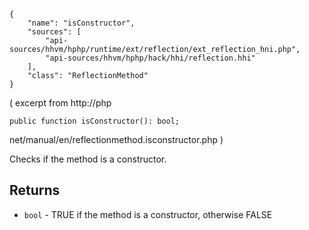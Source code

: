 ``` yamlmeta
{
    "name": "isConstructor",
    "sources": [
        "api-sources/hhvm/hphp/runtime/ext/reflection/ext_reflection_hni.php",
        "api-sources/hhvm/hphp/hack/hhi/reflection.hhi"
    ],
    "class": "ReflectionMethod"
}
```




( excerpt from
http://php




``` Hack
public function isConstructor(): bool;
```




net/manual/en/reflectionmethod.isconstructor.php )




Checks if the method is a constructor.




## Returns




+ ` bool ` - TRUE if the method is a constructor, otherwise FALSE
<!-- HHAPIDOC -->
